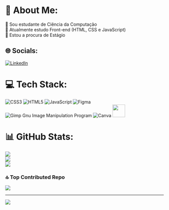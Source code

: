 # 💫 About Me:
🔭 Sou estudante de Ciência da Computação<br>🌱 Atualmente estudo Front-end (HTML, CSS e JavaScript)<br>🤝 Estou a procura de Estágio 


## 🌐 Socials:
[![LinkedIn](https://img.shields.io/badge/LinkedIn-%230077B5.svg?logo=linkedin&logoColor=white)](https://linkedin.com/in/felipe-pereira-35a55ab7/) 

# 💻 Tech Stack:
![CSS3](https://img.shields.io/badge/css3-%231572B6.svg?style=for-the-badge&logo=css3&logoColor=white) ![HTML5](https://img.shields.io/badge/html5-%23E34F26.svg?style=for-the-badge&logo=html5&logoColor=white) ![JavaScript](https://img.shields.io/badge/javascript-%23323330.svg?style=for-the-badge&logo=javascript&logoColor=%23F7DF1E) 	![Figma](https://img.shields.io/badge/figma-%23F24E1E.svg?style=for-the-badge&logo=figma&logoColor=white) ![Gimp Gnu Image Manipulation Program](https://img.shields.io/badge/Gimp-657D8B?style=for-the-badge&logo=gimp&logoColor=FFFFFF) ![Canva](https://img.shields.io/badge/Canva-%2300C4CC.svg?style=for-the-badge&logo=Canva&logoColor=white)
<img src="https://cdn.jsdelivr.net/gh/devicons/devicon/icons/css3/css3-original.svg" width="40" height="40" />
          
# 📊 GitHub Stats:
![](https://github-readme-stats.vercel.app/api?username=fsilvapereira94&theme=highcontrast&hide_border=false&include_all_commits=false&count_private=false)<br/>
![](https://github-readme-streak-stats.herokuapp.com/?user=fsilvapereira94&theme=highcontrast&hide_border=false)<br/>
![](https://github-readme-stats.vercel.app/api/top-langs/?username=fsilvapereira94&theme=highcontrast&hide_border=false&include_all_commits=false&count_private=false&layout=compact)

### 🔝 Top Contributed Repo
![](https://github-contributor-stats.vercel.app/api?username=fsilvapereira94&limit=5&theme=dark&combine_all_yearly_contributions=true)

---
[![](https://visitcount.itsvg.in/api?id=fsilvapereira94&icon=7&color=12)](https://visitcount.itsvg.in)

<!-- Proudly created with GPRM ( https://gprm.itsvg.in ) -->
